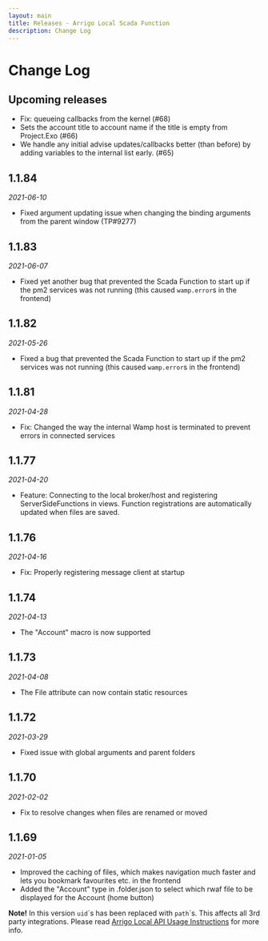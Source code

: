 ```yaml
---
layout: main
title: Releases - Arrigo Local Scada Function
description: Change Log
---
```


# Change Log

## Upcoming releases

* Fix: queueing callbacks from the kernel (#68)
* Sets the account title to account name if the title is empty from Project.Exo (#66)
* We handle any initial advise updates/callbacks better (than before) by adding variables to the internal list early. (#65)

## 1.1.84

*2021-06-10*

* Fixed argument updating issue when changing the binding arguments from the parent window (TP#9277)

## 1.1.83

*2021-06-07*

* Fixed yet another bug that prevented the Scada Function to start up if the pm2 services was not running (this caused `wamp.error`s in the frontend)

## 1.1.82

*2021-05-26*

* Fixed a bug that prevented the Scada Function to start up if the pm2 services was not running (this caused `wamp.error`s in the frontend)

## 1.1.81

*2021-04-28*

* Fix: Changed the way the internal Wamp host is terminated to prevent errors in connected services

## 1.1.77

*2021-04-20*

* Feature: Connecting to the local broker/host and registering ServerSideFunctions in views. Function registrations are automatically updated when files are saved.

## 1.1.76

*2021-04-16*

* Fix: Properly registering message client at startup

## 1.1.74

*2021-04-13*

* The "Account" macro is now supported

## 1.1.73

*2021-04-08*

* The File attribute can now contain static resources

## 1.1.72
*2021-03-29*

* Fixed issue with global arguments and parent folders 

## 1.1.70
*2021-02-02*

* Fix to resolve changes when files are renamed or moved

## 1.1.69
*2021-01-05*

* Improved the caching of files, which makes navigation much faster and lets you bookmark favourites etc. in the frontend
* Added the "Account" type in .folder.json to select which rwaf file to be displayed for the Account (home button)

**Note!** In this version `uid`´s has been replaced with `path`´s. This affects all 3rd party integrations. Please read [Arrigo Local API Usage Instructions](arrigo_local_api_usage_instructions.md) for more info.
